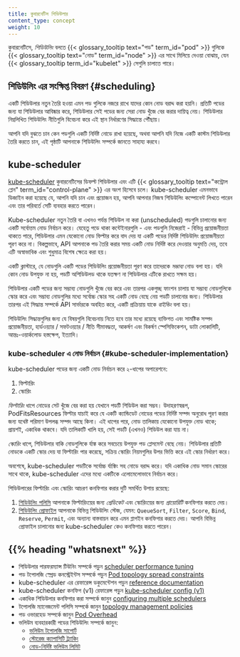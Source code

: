 ```yaml
---
title: কুবারনেটিস শিডিউলার
content_type: concept
weight: 10
---
```


<!-- overview -->

কুবারনেটিসে, _শিডিউলিং_ বলতে {{< glossary_tooltip text="পড" term_id="pod" >}}
গুলিকে {{< glossary_tooltip text="নোড" term_id="node" >}} এর সাথে মিলিয়ে দেওয়া বোঝায়, যেন
{{< glossary_tooltip term_id="kubelet" >}} সেগুলি চালাতে পারে।

<!-- body -->

## শিডিউলিং এর সংক্ষিপ্ত বিবরণ {#scheduling}

একটি শিডিউলার নতুন তৈরি হওয়া এমন পড গুলিকে নজরে রাখে 
যাদের কোন নোড বরাদ্দ করা হয়নি। প্রতিটি পডের জন্য যা 
শিডিউলার আবিষ্কার করে, শিডিউলার সেই পডের জন্য সেরা 
নোড খুঁজে বের করার দায়িত্ব নেয়। শিডিউলার নিম্নলিখিত 
শিডিউলিং নীতিগুলি বিবেচনা করে এই স্থান নির্ধারণের সিদ্ধান্তে পৌঁছায়।

আপনি যদি বুঝতে চান কেন পডগুলি একটি নির্দিষ্ট নোডে রাখা হয়েছে,
অথবা আপনি যদি নিজে একটি কাস্টম শিডিউলার তৈরি করতে চান, এই
পৃষ্ঠাটি আপনাকে শিডিউলিং সম্পর্কে জানতে সাহায্য করবে।

## kube-scheduler

[kube-scheduler](/docs/reference/command-line-tools-reference/kube-scheduler/)
কুবারনেটিসের ডিফল্ট শিডিউলার এবং এটি 
{{< glossary_tooltip text="কন্ট্রোল প্লেন" term_id="control-plane" >}} এর অংশ হিসেবে চলে।
kube-scheduler এমনভাবে ডিজাইন করা হয়েছে যে, আপনি যদি চান এবং প্রয়োজন হয়, আপনি
আপনার নিজস্ব শিডিউলিং কম্পোনেন্ট লিখতে পারেন এবং তার পরিবর্তে সেটি ব্যবহার করতে পারেন।

Kube-scheduler নতুন তৈরি বা এখনও পর্যন্ত শিডিউল না করা (unscheduled)
পডগুলি চালানোর জন্য একটি সর্বোত্তম নোড নির্বাচন করে। যেহেতু পডে থাকা 
কন্টেইনারগুলি - এবং পডগুলি নিজেরাই - বিভিন্ন প্রয়োজনীয়তা থাকতে পারে, 
শিডিউলার এমন যেকোনো নোড ফিল্টার করে বাদ দেয় যা একটি পডের নির্দিষ্ট
শিডিউলিং প্রয়োজনীয়তা পূরণ করে না। বিকল্পভাবে, API আপনাকে পড তৈরি করার 
সময় একটি নোড নির্দিষ্ট করে দেওয়ার অনুমতি দেয়, তবে এটি অস্বাভাবিক এবং শুধুমাত্র বিশেষ ক্ষেত্রে করা হয়।

একটি ক্লাস্টারে, যে নোডগুলি একটি পডের শিডিউলিং প্রয়োজনীয়তা পূরণ করে তাদেরকে
_সম্ভাব্য_ নোড বলা হয়। যদি কোন নোড উপযুক্ত না হয়, পডটি
অশিডিউলড থাকে যতক্ষণ না শিডিউলার এটিকে রাখতে সক্ষম হয়।

শিডিউলার একটি পডের জন্য সম্ভাব্য নোডগুলি খুঁজে বের করে এবং তারপর একগুচ্ছ
ফাংশন চালায় যা সম্ভাব্য নোডগুলিকে স্কোর করে এবং সম্ভাব্য নোডগুলির মধ্যে সর্বোচ্চ
স্কোর সহ একটি নোড বেছে নেয় পডটি চালানোর জন্য। শিডিউলার তারপর এই সিদ্ধান্ত সম্পর্কে API সার্ভারকে
অবহিত করে, একটি প্রক্রিয়ায় যাকে _বাইন্ডিং_ বলা হয়।

শিডিউলিং সিদ্ধান্তগুলির জন্য যে বিষয়গুলি বিবেচনায় নিতে হবে তার মধ্যে রয়েছে
ব্যক্তিগত এবং সামষ্টিক সম্পদ প্রয়োজনীয়তা, হার্ডওয়্যার / সফটওয়্যার /
নীতি সীমাবদ্ধতা, আকর্ষণ এবং বিকর্ষণ স্পেসিফিকেশন, ডাটা
লোকালিটি, আন্তঃ-ওয়ার্কলোড হস্তক্ষেপ, ইত্যাদি।

### kube-scheduler এ নোড নির্বাচন {#kube-scheduler-implementation}

kube-scheduler পডের জন্য একটি নোড নির্বাচন করে ২-ধাপের অপারেশনে:

1. ফিল্টারিং
1. স্কোরিং

_ফিল্টারিং_ ধাপে নোডের সেট খুঁজে বের করা হয় যেখানে পডটি শিডিউল করা সম্ভব।
উদাহরণস্বরূপ, PodFitsResources ফিল্টার যাচাই করে যে একটি ক্যান্ডিডেট নোডের
পডের নির্দিষ্ট সম্পদ অনুরোধ পূরণ করার জন্য যথেষ্ট পরিমাণ উপলব্ধ সম্পদ আছে কিনা। 
এই ধাপের পরে, নোড তালিকায় যেকোনো উপযুক্ত নোড থাকে; প্রায়শই, একাধিক থাকবে। 
যদি তালিকাটি খালি হয়, সেই পডটি 
(এখনও) শিডিউল করা যায় না।

_স্কোরিং_ ধাপে, শিডিউলার বাকি নোডগুলিকে র্যাঙ্ক করে সবচেয়ে উপযুক্ত পড প্লেসমেন্ট বেছে নেয়।
শিডিউলার প্রতিটি নোডকে একটি স্কোর দেয় যা ফিল্টারিং পার করেছে, 
সক্রিয় স্কোরিং নিয়মগুলির উপর ভিত্তি করে এই স্কোর নির্ধারণ করে।

অবশেষে, kube-scheduler পডটিকে সর্বোচ্চ র্যাঙ্কিং সহ নোডে বরাদ্দ করে।
যদি একাধিক নোড সমান স্কোরের সাথে থাকে, kube-scheduler এদের মধ্যে
একটিকে এলোমেলোভাবে নির্বাচন করে।

শিডিউলারের ফিল্টারিং এবং স্কোরিং আচরণ কনফিগার
করার দুটি সমর্থিত উপায় রয়েছে:

1. [শিডিউলিং পলিসি](/docs/reference/scheduling/policies) আপনাকে ফিল্টারিংয়ের জন্য _প্রেডিকেট_ এবং স্কোরিংয়ের জন্য _প্রায়োরিটি_ কনফিগার করতে দেয়।
1. [শিডিউলিং প্রোফাইল](/docs/reference/scheduling/config/#profiles) আপনাকে বিভিন্ন শিডিউলিং স্টেজ, যেমন: `QueueSort`, `Filter`, `Score`, `Bind`, `Reserve`, `Permit`, এবং অন্যান্য বাস্তবায়ন করে এমন প্লাগইন কনফিগার করতে দেয়। আপনি বিভিন্ন প্রোফাইল চালানোর জন্য kube-scheduler কেও কনফিগার করতে পারেন।

## {{% heading "whatsnext" %}}

* শিডিউলার পারফরম্যান্স টিউনিং সম্পর্কে পড়ুন [scheduler performance tuning](/docs/concepts/scheduling-eviction/scheduler-perf-tuning/)
* পড টপোলজি স্প্রেড কনস্ট্রেইন্টস সম্পর্কে পড়ুন [Pod topology spread constraints](/docs/concepts/scheduling-eviction/topology-spread-constraints/)
* kube-scheduler এর রেফারেন্স ডকুমেন্টেশন পড়ুন [reference documentation](/docs/reference/command-line-tools-reference/kube-scheduler/)
* kube-scheduler কনফিগ (v1) রেফারেন্স পড়ুন [kube-scheduler config (v1)](/docs/reference/config-api/kube-scheduler-config.v1/)
* একাধিক শিডিউলার কনফিগার করা সম্পর্কে জানুন [configuring multiple schedulers](/docs/tasks/extend-kubernetes/configure-multiple-schedulers/)
* টপোলজি ম্যানেজমেন্ট পলিসি সম্পর্কে জানুন [topology management policies](/docs/tasks/administer-cluster/topology-manager/)
* পড ওভারহেড সম্পর্কে জানুন [Pod Overhead](/docs/concepts/scheduling-eviction/pod-overhead/)
* ভলিউম ব্যবহারকারী পডের শিডিউলিং সম্পর্কে জানুন:
  * [ভলিউম টপোলজি সাপোর্ট](/docs/concepts/storage/storage-classes/#volume-binding-mode)
  * [স্টোরেজ ক্যাপাসিটি ট্র্যাকিং](/docs/concepts/storage/storage-capacity/)
  * [নোড-নির্দিষ্ট ভলিউম লিমিট](/docs/concepts/storage/storage-limits/)
